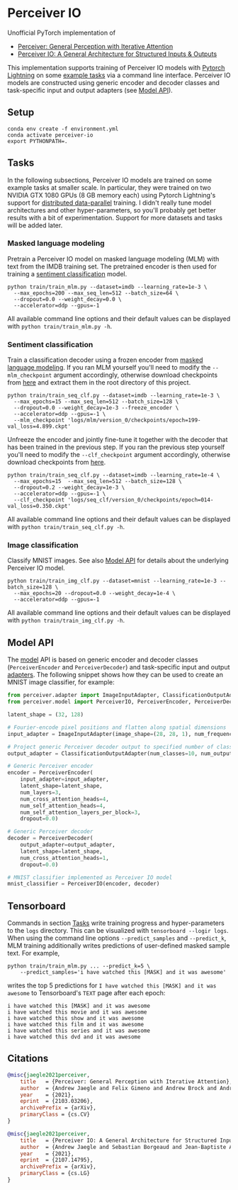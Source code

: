 # Perceiver IO

Unofficial PyTorch implementation of

- [Perceiver: General Perception with Iterative Attention](https://arxiv.org/abs/2103.03206)
- [Perceiver IO: A General Architecture for Structured Inputs & Outputs](https://arxiv.org/abs/2107.14795)

This implementation supports training of Perceiver IO models with [Pytorch Lightning](https://www.pytorchlightning.ai/) 
on some [example tasks](#tasks) via a command line interface. Perceiver IO models are constructed using generic encoder 
and decoder classes and task-specific input and output adapters (see [Model API](#model-api)).

## Setup

```shell
conda env create -f environment.yml
conda activate perceiver-io
export PYTHONPATH=.
```

## Tasks

In the following subsections, Perceiver IO models are trained on some example tasks at smaller scale. In particular, 
they were trained on two NVIDIA GTX 1080 GPUs (8 GB memory each) using Pytorch Lightning's support for 
[distributed data-parallel](https://pytorch-lightning.readthedocs.io/en/stable/advanced/multi_gpu.html#distributed-data-parallel) 
training. I didn't really tune model architectures and other hyper-parameters, so you'll probably get better results 
with a bit of experimentation. Support for more datasets and tasks will be added later.

### Masked language modeling

Pretrain a Perceiver IO model on masked language modeling (MLM) with text from the IMDB training set. The
pretrained encoder is then used for training a [sentiment classification](#sentiment-classification) model. 

```shell
python train/train_mlm.py --dataset=imdb --learning_rate=1e-3 \
  --max_epochs=200 --max_seq_len=512 --batch_size=64 \
  --dropout=0.0 --weight_decay=0.0 \
  --accelerator=ddp --gpus=-1
```

All available command line options and their default values can be displayed with `python train/train_mlm.py -h`.

### Sentiment classification

Train a classification decoder using a frozen encoder from [masked language modeling](#masked-language-modeling-mlm). 
If you ran MLM yourself you'll need to modify the `--mlm_checkpoint` argument accordingly, otherwise download
checkpoints from [here](https://martin-krasser.com/perceiver/logs.zip) and extract them in the root directory of 
this project. 

```shell
python train/train_seq_clf.py --dataset=imdb --learning_rate=1e-3 \
  --max_epochs=15 --max_seq_len=512 --batch_size=128 \
  --dropout=0.0 --weight_decay=1e-3 --freeze_encoder \
  --accelerator=ddp --gpus=-1 \
  --mlm_checkpoint 'logs/mlm/version_0/checkpoints/epoch=199-val_loss=4.899.ckpt'
```

Unfreeze the encoder and jointly fine-tune it together with the decoder that has been trained in the previous step.
If you ran the previous step yourself you'll need to modify the `--clf_checkpoint` argument accordingly, otherwise 
download checkpoints from [here](https://martin-krasser.com/perceiver/logs.zip).

```shell
python train/train_seq_clf.py --dataset=imdb --learning_rate=1e-4 \
  --max_epochs=15  --max_seq_len=512 --batch_size=128 \
  --dropout=0.2 --weight_decay=1e-3 \
  --accelerator=ddp --gpus=-1 \
  --clf_checkpoint 'logs/seq_clf/version_0/checkpoints/epoch=014-val_loss=0.350.ckpt'
```

All available command line options and their default values can be displayed with `python train/train_seq_clf.py -h`. 

### Image classification

Classify MNIST images. See also [Model API](#model-api) for details about the underlying Perceiver IO model. 

```shell
python train/train_img_clf.py --dataset=mnist --learning_rate=1e-3 --batch_size=128 \
  --max_epochs=20 --dropout=0.0 --weight_decay=1e-4 \
  --accelerator=ddp --gpus=-1
```

All available command line options and their default values can be displayed with `python train/train_img_clf.py -h`. 

## Model API

The [model](perceiver/model.py) API is based on generic encoder and decoder classes (`PerceiverEncoder` and 
`PerceiverDecoder`) and task-specific input and output [adapters](perceiver/adapter.py). The following snippet 
shows how they can be used to create an MNIST image classifier, for example:

```python
from perceiver.adapter import ImageInputAdapter, ClassificationOutputAdapter
from perceiver.model import PerceiverIO, PerceiverEncoder, PerceiverDecoder

latent_shape = (32, 128)

# Fourier-encode pixel positions and flatten along spatial dimensions
input_adapter = ImageInputAdapter(image_shape=(28, 28, 1), num_frequency_bands=32)

# Project generic Perceiver decoder output to specified number of classes
output_adapter = ClassificationOutputAdapter(num_classes=10, num_output_channels=128)

# Generic Perceiver encoder
encoder = PerceiverEncoder(
    input_adapter=input_adapter,
    latent_shape=latent_shape,
    num_layers=3,
    num_cross_attention_heads=4,
    num_self_attention_heads=4,
    num_self_attention_layers_per_block=3,
    dropout=0.0)

# Generic Perceiver decoder
decoder = PerceiverDecoder(
    output_adapter=output_adapter,
    latent_shape=latent_shape,
    num_cross_attention_heads=1,
    dropout=0.0)

# MNIST classifier implemented as Perceiver IO model
mnist_classifier = PerceiverIO(encoder, decoder)
```

## Tensorboard

Commands in section [Tasks](#tasks) write training progress and hyper-parameters to the `logs` directory. This can be
visualized with `tensorboard --logir logs`. When using the command line options `--predict_samples` and `--predict_k`, 
MLM training additionally writes predictions of user-defined masked sample text. For example,

```shell
python train/train_mlm.py ... --predict_k=5 \
    --predict_samples='i have watched this [MASK] and it was awesome'  
```

writes the top 5 predictions for `I have watched this [MASK] and it was awesome` to Tensorboard's `TEXT` page after 
each epoch:

```
i have watched this [MASK] and it was awesome
i have watched this movie and it was awesome
i have watched this show and it was awesome
i have watched this film and it was awesome
i have watched this series and it was awesome
i have watched this dvd and it was awesome
```

## Citations

```bibtex
@misc{jaegle2021perceiver,
    title   = {Perceiver: General Perception with Iterative Attention},
    author  = {Andrew Jaegle and Felix Gimeno and Andrew Brock and Andrew Zisserman and Oriol Vinyals and Joao Carreira},
    year    = {2021},
    eprint  = {2103.03206},
    archivePrefix = {arXiv},
    primaryClass = {cs.CV}
}
```

```bibtex
@misc{jaegle2021perceiver,
    title   = {Perceiver IO: A General Architecture for Structured Inputs & Outputs},
    author  = {Andrew Jaegle and Sebastian Borgeaud and Jean-Baptiste Alayrac and Carl Doersch and Catalin Ionescu and David Ding and Skanda Koppula and Andrew Brock and Evan Shelhamer and Olivier Hénaff and Matthew M. Botvinick and Andrew Zisserman and Oriol Vinyals and João Carreira},
    year    = {2021},
    eprint  = {2107.14795},
    archivePrefix = {arXiv},
    primaryClass = {cs.LG}
}
```
